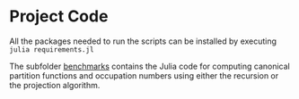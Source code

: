 # Project Code
All the packages needed to run the scripts can be installed by executing `julia requirements.jl`

The subfolder [benchmarks](https://github.com/DelMaestroGroup/papers-code-CanEnsAFQMC/tree/main/src/benchmarks) contains the Julia code for computing canonical partition functions and occupation numbers using either the recursion or the projection algorithm.